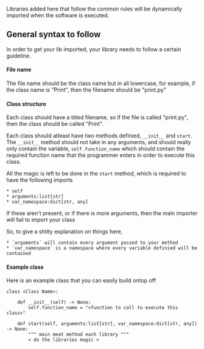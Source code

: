 Libraries added here that follow the common rules will be dynamically imported
when the software is executed.

## General syntax to follow
In order to get your lib imported, your library needs to follow a certain guideline.

#### File name
The file name should be the class name but in all lowercase, for example, if the class name is "Print", then the filename should be "print.py"

#### Class structure
Each class should have a titled filename, so if the file is called "print.py", then the class should be called "Print".

Each class should atleast have two methods definied, `__init__` and `start`.
The `__init__` method should not take in any arguments, and should really only contain the variable, `self.function_name` which should contain
the required function name that the programmer enters in order to execute this class.

All the magic is left to be done in the `start` method, which is required to have the following imports
    
    * self
    * arguments:list[str]
    * var_namespace:dict[str, any]

If these aren't present, or if there is more arguments, then the main importer will fail to import your class

So, to give a shitty explanation on things here, 

    * `arguments` will contain every argument passed to your method
    * `var_namespace` is a namespace where every variable definied will be contained
    
#### Example class
Here is an example class that you can easily build ontop off
```
class <Class Name>:

    def __init__(self) -> None:
        self.function_name = "<function to call to execute this class>"

    def start(self, arguments:list[str], var_namespace:dict[str, any]) -> None:
        """ main meat method each library """
        < do the libraries magic >

```